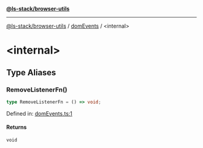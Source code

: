[**@ls-stack/browser-utils**](../README.md)

***

[@ls-stack/browser-utils](../modules.md) / [domEvents](README.md) / \<internal\>

# \<internal\>

## Type Aliases

### RemoveListenerFn()

```ts
type RemoveListenerFn = () => void;
```

Defined in: [domEvents.ts:1](https://github.com/lucasols/utils/blob/main/packages/browser-utils/src/domEvents.ts#L1)

#### Returns

`void`

